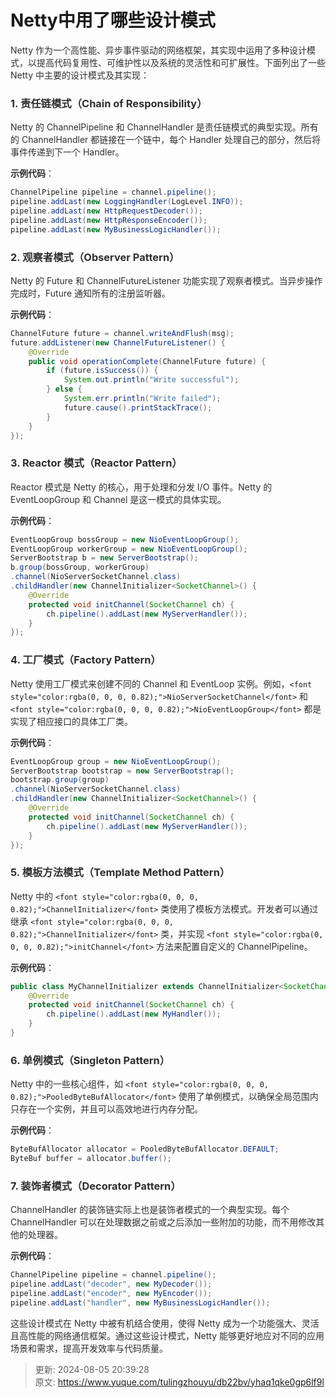 # Netty中用了哪些设计模式

<font style="color:rgba(0, 0, 0, 0.82);">Netty 作为一个高性能、异步事件驱动的网络框架，其实现中运用了多种设计模式，以提高代码复用性、可维护性以及系统的灵活性和可扩展性。下面列出了一些 Netty 中主要的设计模式及其实现：</font>

### <font style="color:rgba(0, 0, 0, 0.82);">1. 责任链模式（Chain of Responsibility）</font>
<font style="color:rgba(0, 0, 0, 0.82);">Netty 的 ChannelPipeline 和 ChannelHandler 是责任链模式的典型实现。所有的 ChannelHandler 都链接在一个链中，每个 Handler 处理自己的部分，然后将事件传递到下一个 Handler。</font>

**<font style="color:rgba(0, 0, 0, 0.82);">示例代码</font>**<font style="color:rgba(0, 0, 0, 0.82);">：</font>

```java
ChannelPipeline pipeline = channel.pipeline();  
pipeline.addLast(new LoggingHandler(LogLevel.INFO));  
pipeline.addLast(new HttpRequestDecoder());  
pipeline.addLast(new HttpResponseEncoder());  
pipeline.addLast(new MyBusinessLogicHandler());
```

### <font style="color:rgba(0, 0, 0, 0.82);">2. 观察者模式（Observer Pattern）</font>
<font style="color:rgba(0, 0, 0, 0.82);">Netty 的 Future 和 ChannelFutureListener 功能实现了观察者模式。当异步操作完成时，Future 通知所有的注册监听器。</font>

**<font style="color:rgba(0, 0, 0, 0.82);">示例代码</font>**<font style="color:rgba(0, 0, 0, 0.82);">：</font>

```java
ChannelFuture future = channel.writeAndFlush(msg);  
future.addListener(new ChannelFutureListener() {  
    @Override  
    public void operationComplete(ChannelFuture future) {  
        if (future.isSuccess()) {  
            System.out.println("Write successful");  
        } else {  
            System.err.println("Write failed");  
            future.cause().printStackTrace();  
        }  
    }  
});
```

### <font style="color:rgba(0, 0, 0, 0.82);">3. Reactor 模式（Reactor Pattern）</font>
<font style="color:rgba(0, 0, 0, 0.82);">Reactor 模式是 Netty 的核心，用于处理和分发 I/O 事件。Netty 的 EventLoopGroup 和 Channel 是这一模式的具体实现。</font>

**<font style="color:rgba(0, 0, 0, 0.82);">示例代码</font>**<font style="color:rgba(0, 0, 0, 0.82);">：</font>

```java
EventLoopGroup bossGroup = new NioEventLoopGroup();  
EventLoopGroup workerGroup = new NioEventLoopGroup();  
ServerBootstrap b = new ServerBootstrap();  
b.group(bossGroup, workerGroup)  
.channel(NioServerSocketChannel.class)  
.childHandler(new ChannelInitializer<SocketChannel>() {  
    @Override  
    protected void initChannel(SocketChannel ch) {  
        ch.pipeline().addLast(new MyServerHandler());  
    }  
});
```

### <font style="color:rgba(0, 0, 0, 0.82);">4. 工厂模式（Factory Pattern）</font>
<font style="color:rgba(0, 0, 0, 0.82);">Netty 使用工厂模式来创建不同的 Channel 和 EventLoop 实例。例如，</font>`<font style="color:rgba(0, 0, 0, 0.82);">NioServerSocketChannel</font>`<font style="color:rgba(0, 0, 0, 0.82);"> </font><font style="color:rgba(0, 0, 0, 0.82);">和</font><font style="color:rgba(0, 0, 0, 0.82);"> </font>`<font style="color:rgba(0, 0, 0, 0.82);">NioEventLoopGroup</font>`<font style="color:rgba(0, 0, 0, 0.82);"> </font><font style="color:rgba(0, 0, 0, 0.82);">都是实现了相应接口的具体工厂类。</font>

**<font style="color:rgba(0, 0, 0, 0.82);">示例代码</font>**<font style="color:rgba(0, 0, 0, 0.82);">：</font>

```java
EventLoopGroup group = new NioEventLoopGroup();  
ServerBootstrap bootstrap = new ServerBootstrap();  
bootstrap.group(group)  
.channel(NioServerSocketChannel.class)  
.childHandler(new ChannelInitializer<SocketChannel>() {  
    @Override  
    protected void initChannel(SocketChannel ch) {  
        ch.pipeline().addLast(new MyServerHandler());  
    }  
});
```

### <font style="color:rgba(0, 0, 0, 0.82);">5. 模板方法模式（Template Method Pattern）</font>
<font style="color:rgba(0, 0, 0, 0.82);">Netty 中的</font><font style="color:rgba(0, 0, 0, 0.82);"> </font>`<font style="color:rgba(0, 0, 0, 0.82);">ChannelInitializer</font>`<font style="color:rgba(0, 0, 0, 0.82);"> </font><font style="color:rgba(0, 0, 0, 0.82);">类使用了模板方法模式。开发者可以通过继承</font><font style="color:rgba(0, 0, 0, 0.82);"> </font>`<font style="color:rgba(0, 0, 0, 0.82);">ChannelInitializer</font>`<font style="color:rgba(0, 0, 0, 0.82);"> </font><font style="color:rgba(0, 0, 0, 0.82);">类，并实现</font><font style="color:rgba(0, 0, 0, 0.82);"> </font>`<font style="color:rgba(0, 0, 0, 0.82);">initChannel</font>`<font style="color:rgba(0, 0, 0, 0.82);"> </font><font style="color:rgba(0, 0, 0, 0.82);">方法来配置自定义的 ChannelPipeline。</font>

**<font style="color:rgba(0, 0, 0, 0.82);">示例代码</font>**<font style="color:rgba(0, 0, 0, 0.82);">：</font>

```java
public class MyChannelInitializer extends ChannelInitializer<SocketChannel> {  
    @Override  
    protected void initChannel(SocketChannel ch) {  
        ch.pipeline().addLast(new MyHandler());  
    }  
}
```

### <font style="color:rgba(0, 0, 0, 0.82);">6. 单例模式（Singleton Pattern）</font>
<font style="color:rgba(0, 0, 0, 0.82);">Netty 中的一些核心组件，如</font><font style="color:rgba(0, 0, 0, 0.82);"> </font>`<font style="color:rgba(0, 0, 0, 0.82);">PooledByteBufAllocator</font>`<font style="color:rgba(0, 0, 0, 0.82);"> </font><font style="color:rgba(0, 0, 0, 0.82);">使用了单例模式，以确保全局范围内只存在一个实例，并且可以高效地进行内存分配。</font>

**<font style="color:rgba(0, 0, 0, 0.82);">示例代码</font>**<font style="color:rgba(0, 0, 0, 0.82);">：</font>

```java
ByteBufAllocator allocator = PooledByteBufAllocator.DEFAULT;  
ByteBuf buffer = allocator.buffer();
```

### <font style="color:rgba(0, 0, 0, 0.82);">7. 装饰者模式（Decorator Pattern）</font>
<font style="color:rgba(0, 0, 0, 0.82);">ChannelHandler 的装饰链实际上也是装饰者模式的一个典型实现。每个 ChannelHandler 可以在处理数据之前或之后添加一些附加的功能，而不用修改其他的处理器。</font>

**<font style="color:rgba(0, 0, 0, 0.82);">示例代码</font>**<font style="color:rgba(0, 0, 0, 0.82);">：</font>

```java
ChannelPipeline pipeline = channel.pipeline();  
pipeline.addLast("decoder", new MyDecoder());  
pipeline.addLast("encoder", new MyEncoder());  
pipeline.addLast("handler", new MyBusinessLogicHandler());
```

<font style="color:rgba(0, 0, 0, 0.82);">这些设计模式在 Netty 中被有机结合使用，使得 Netty 成为一个功能强大、灵活且高性能的网络通信框架。通过这些设计模式，Netty 能够更好地应对不同的应用场景和需求，提高开发效率与代码质量。</font>



> 更新: 2024-08-05 20:39:28  
> 原文: <https://www.yuque.com/tulingzhouyu/db22bv/yhaq1qke0gp6lf9l>